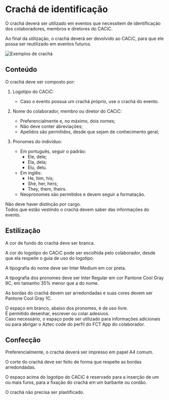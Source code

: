 # Crachá de identificação

O crachá deverá ser utilizado em eventos que necessitem de identificação dos colaboradores, membros e diretores do CACiC.

Ao final da utilização, o crachá deverá ser devolvido ao CACiC, para que ele possa ser reutilizado em eventos futuros.

![Exemplos de crachá](/guidelines/design/badges.avif)

## Conteúdo

O crachá deve ser composto por:

1. Logotipo do CACiC:

   - Caso o evento possua um crachá próprio, use o crachá do evento.

1. Nome do colaborador, membro ou diretor do CACiC:

   - Preferencialmente e, no máximo, dois nomes;
   - Não deve conter abreviações;
   - Apelidos são permitidos, desde que sejam de conhecimento geral;

1. Pronomes do indivíduo:

   - Em português, seguir o padrão:
     - Ele, dele;
     - Ela, dela;
     - Elu, delu.
   - Em inglês:
     - He, him, his;
     - She, her, hers;
     - They, them, theirs.
   - Neopronomes são permitidos e devem seguir a formatação.

Não deve haver distinção por cargo.  
Todos que estão vestindo o crachá devem saber das informações do evento.

## Estilização

A cor de fundo do crachá deve ser branca.

A cor do logotipo do CACiC pode ser escolhida pelo colaborador, desde que ela respeite o guia de uso do logotipo.

A tipografia do nome deve ser Inter Medium em cor preta.

A tipografia dos pronomes deve ser Inter Regular em cor Pantone Cool Gray 9C, em tamanho 35% menor que a do nome.

As bordas do crachá devem ser arredondadas e suas cores devem ser Pantone Cool Gray 1C.

O espaço em branco, abaixo dos pronomes, é de uso livre.  
É permitido desenhar, escrever ou colar adesivos.  
Caso necessário, o espaço pode ser utilizado para informações adicionais ou para abrigar o Aztec code do perfil do FCT App do colaborador.

## Confecção

Preferencialmente, o crachá deverá ser impresso em papel A4 comum.

O corte do crachá deve ser feito de forma que respeite as bordas arredondadas.

O espaço acima do logotipo do CACiC é reservado para a inserção de um ou mais furos, para a fixação do crachá em um barbante ou cordão.

O crachá não precisa ser plastificado.
